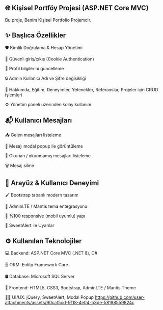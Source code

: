 🌐 Kişisel Portföy Projesi (ASP.NET Core MVC)
------------------------------------------------------------------------------ 
Bu proje, Benim Kişisel Portfolio Projemdir.


  ✨ Başlıca Özellikler
  ------------------------------------------------------------------------------
  
  🛡️ Kimlik Doğrulama & Hesap Yönetimi

  🔑 Güvenli giriş/çıkış (Cookie Authentication)

  👤 Profil bilgilerini güncelleme

  🔒 Admin Kullanıcı Adı ve Şifre değişikliği
  
  📄 Hakkımda, Eğitim, Deneyimler, Yetenekler, Referanslar, Projeler için CRUD işlemleri

  ⚙️ Yönetim paneli üzerinden kolay kullanım
  

📬 Kullanıcı Mesajları
------------------------------------------------------------------------------

  📥 Gelen mesajları listeleme

  🔎 Mesajı modal popup ile görüntüleme

  🔄 Okunan / okunmamış mesajları listeleme

  🗑️ Mesaj silme
  

🎨 Arayüz & Kullanıcı Deneyimi
------------------------------------------------------------------------------

  🖌️ Bootstrap tabanlı modern tasarım

  🧩 AdminLTE / Mantis tema entegrasyonu

  📱 %100 responsive (mobil uyumlu) yapı

  🎯 SweetAlert ile Uyarılar
  

⚙️ Kullanılan Teknolojiler
------------------------------------------------------------------------------ 

  💻 Backend: ASP.NET Core MVC (.NET 8), C#

  🗄️ ORM: Entity Framework Core

  🛢️ Database: Microsoft SQL Server

  🎨 Frontend: HTML5, CSS3, Bootstrap, AdminLTE / Mantis Theme

  🧑‍💻 UI/UX: jQuery, SweetAlert, Modal Popup
  https://github.com/user-attachments/assets/90caf5cd-9118-4e04-b3de-58188559824c
